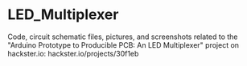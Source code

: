 # LED_Multiplexer
Code, circuit schematic files, pictures, and screenshots related to the "Arduino Prototype to Producible PCB: An LED Multiplexer" project on hackster.io: hackster.io/projects/30f1eb
